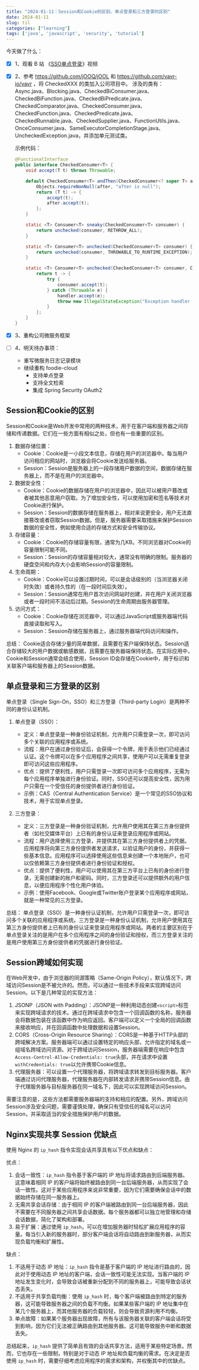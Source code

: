 ```yaml
---
title: "2024-01-11｜Session和Cookie的区别、单点登录和三方登录的区别"
date: 2024-01-11
slug: til
categories: ["learning"]
tags: ['java', 'javascript', 'security', 'tutorial']
---
```


今天做了什么：

- [x] 1、观看 B 站 《[SSO单点登录](https://www.bilibili.com/video/BV1ht4y1E7EL?p=1)》视频
- [x] 2、参考  https://github.com/jOOQ/jOOL 和 https://github.com/vavr-io/vavr ，将 CheckedXXX 的类加入公司项目中。
  涉及的类有：Async.java、Blocking.java、CheckedBiConsumer.java、CheckedBiFunction.java、CheckedBiPredicate.java、CheckedComparator.java、CheckedConsumer.java、CheckedFunction.java、CheckedPredicate.java、CheckedRunnable.java、CheckedSupplier.java、FunctionUtils.java、OnceConsumer.java、SameExecutorCompletionStage.java、UncheckedException.java，并添加单元测试类。

  示例代码：

  ```java
  @FunctionalInterface
  public interface CheckedConsumer<T> {
      void accept(T t) throws Throwable;
  
      default CheckedConsumer<T> andThen(CheckedConsumer<? super T> after) {
          Objects.requireNonNull(after, "after is null");
          return (T t) -> {
              accept(t);
              after.accept(t);
          };
      }
  
      static <T> Consumer<T> sneaky(CheckedConsumer<T> consumer) {
          return unchecked(consumer, RETHROW_ALL);
      }
  
      static <T> Consumer<T> unchecked(CheckedConsumer<T> consumer) {
          return unchecked(consumer, THROWABLE_TO_RUNTIME_EXCEPTION);
      }
  
      static <T> Consumer<T> unchecked(CheckedConsumer<T> consumer, Consumer<Throwable> handler) {
          return t -> {
              try {
                  consumer.accept(t);
              } catch (Throwable e) {
                  handler.accept(e);
                  throw new IllegalStateException("Exception handler must throw a RuntimeException", e);
              }
          };
      }
  }
  ```
- [x] 3、重构公司微服务框架
- [ ] 4、明天待办事项：
  - 重写微服务日志记录模块
  - 继续重构 foodie-cloud
    - 支持单点登录
    - 支持全文检索
    - 集成 Spring Security OAuth2



## Session和Cookie的区别
Session和Cookie是Web开发中常用的两种技术，用于在客户端和服务器之间存储和传递数据。它们在一些方面有相似之处，但也有一些重要的区别。

1. 数据存储位置：
   - Cookie：Cookie是一小段文本信息，存储在用户的浏览器中。每当用户访问相应的网站时，浏览器会将Cookie发送给服务器。
   - Session：Session是服务器上的一段存储用户数据的空间，数据存储在服务器上，而不是在用户的浏览器中。
2. 数据安全性：
   - Cookie：Cookie的数据存储在用户的浏览器中，因此可以被用户篡改或者被其他恶意用户窃取。为了增加安全性，可以使用加密和签名等技术对Cookie进行保护。
   - Session：Session的数据存储在服务器上，相对来说更安全，用户无法直接篡改或者窃取Session数据。但是，服务器需要采取措施来保护Session数据的安全性，例如使用合适的存储方式和安全传输协议。
3. 存储容量：
   - Cookie：Cookie的存储容量有限，通常为几KB。不同浏览器对Cookie的容量限制可能不同。
   - Session：Session的存储容量相对较大，通常没有明确的限制。服务器的硬盘空间和内存大小会影响Session的容量限制。
4. 生命周期：
   - Cookie：Cookie可以设置过期时间，可以是会话级别的（当浏览器关闭时失效）或者持久性的（在一段时间后失效）。
   - Session：Session通常在用户首次访问网站时创建，并在用户关闭浏览器或者一段时间不活动后过期。Session的生命周期由服务器管理。
5. 访问方式：
   - Cookie：Cookie存储在浏览器中，可以通过JavaScript或服务器端代码直接读取和写入。
   - Session：Session存储在服务器上，通过服务器端代码访问和操作。

总结：
Cookie适合存储少量的简单数据，且需要在客户端保持状态。Session适合存储较大的用户数据或敏感数据，且需要在服务器端保持状态。在实际应用中，Cookie和Session通常会结合使用，Session ID会存储在Cookie中，用于标识和关联客户端和服务器上的Session数据。

## 单点登录和三方登录的区别

单点登录（Single Sign-On，SSO）和三方登录（Third-party Login）是两种不同的身份认证机制。

1. 单点登录（SSO）：
   - 定义：单点登录是一种身份验证机制，允许用户只需登录一次，即可访问多个关联的应用程序或系统。
   - 流程：用户在通过身份验证后，会获得一个令牌，用于表示他们已经通过认证。这个令牌可以在多个应用程序之间共享，使用户可以无需重复登录即可访问这些应用程序。
   - 优点：提供了便利性，用户只需登录一次即可访问多个应用程序，无需为每个应用程序单独进行身份验证。同时，SSO还可以提高安全性，因为用户只需在一个受信任的身份提供者进行身份验证。
   - 示例：CAS（Central Authentication Service）是一个常见的SSO协议和技术，用于实现单点登录。

2. 三方登录：
   - 定义：三方登录是一种身份验证机制，允许用户使用其在第三方身份提供者（如社交媒体平台）上已有的身份认证来登录应用程序或网站。
   - 流程：用户选择使用三方登录，并提供其在第三方身份提供者上的凭据。应用程序将向第三方身份提供者发送请求，以验证用户的身份，并获得一些基本信息。应用程序可以选择使用这些信息来创建一个本地账户，也可以仅依赖第三方身份提供者进行身份验证和授权。
   - 优点：提供了便利性，用户可以使用其在第三方平台上已有的身份进行登录，无需创建新的账户和密码。同时，三方登录还可以提供额外的用户信息，以便应用程序个性化用户体验。
   - 示例：使用Facebook、Google或Twitter账户登录某个应用程序或网站，就是一种常见的三方登录。

总结：
单点登录（SSO）是一种身份认证机制，允许用户只需登录一次，即可访问多个关联的应用程序或系统。三方登录是一种身份认证机制，允许用户使用其在第三方身份提供者上已有的身份认证来登录应用程序或网站。两者的主要区别在于单点登录关注的是用户在多个应用程序之间的身份验证和授权，而三方登录关注的是用户使用第三方身份提供者的凭据进行身份验证。



## Session跨域如何实现

在Web开发中，由于浏览器的同源策略（Same-Origin Policy），默认情况下，跨域访问Session是不被允许的。然而，可以通过一些技术手段来实现跨域访问Session。以下是几种常见的实现方法：

1. JSONP（JSON with Padding）：JSONP是一种利用动态创建`<script>`标签来实现跨域请求的技术。通过在跨域请求中包含一个回调函数的名称，服务器会将数据包装在该函数中作为响应返回。客户端可以定义一个全局的回调函数来接收响应，并在回调函数中处理数据和设置Session。
2. CORS（Cross-Origin Resource Sharing）：CORS是一种基于HTTP头部的跨域解决方案。服务器端可以通过设置特定的响应头部，允许指定的域名或一组域名跨域访问资源。对于跨域访问Session，服务器端需要在响应中包含`Access-Control-Allow-Credentials: true`头部，并在请求中设置`withCredentials: true`以允许携带Cookie信息。
3. 代理服务器：可以设置一个代理服务器，将跨域请求转发到目标服务器。客户端通过访问代理服务器，代理服务器在内部转发请求并携带Session信息。由于代理服务器与目标服务器在同一域名下，因此可以实现跨域访问Session。

需要注意的是，这些方法都需要服务器端的支持和相应的配置。另外，跨域访问Session涉及安全问题，需要谨慎处理，确保只有受信任的域名可以访问Session，并采取适当的安全措施保护用户的数据。



## Nginx实现共享 Session 优缺点

使用 Nginx 的 `ip_hash` 指令实现会话共享具有以下优点和缺点：

优点：

1. 会话一致性：`ip_hash` 指令基于客户端的 IP 地址将请求路由到后端服务器。这意味着相同 IP 的客户端将始终被路由到同一台后端服务器，从而实现了会话一致性。这对于某些应用程序来说非常重要，因为它们需要确保会话中的数据始终存储在同一服务器上。
2. 无需共享会话存储：由于相同 IP 的客户端被路由到同一台后端服务器，因此不需要在不同服务器之间共享会话数据。每个服务器都可以独立地管理和存储会话数据，简化了架构和部署。
3. 易于扩展：通过使用 `ip_hash`，可以在增加服务器时轻松扩展应用程序的容量。每当引入新的服务器时，部分客户端会话将自动路由到新服务器，从而实现负载均衡和扩展性。

缺点：

1. 不适用于动态 IP 地址：`ip_hash` 指令是基于客户端的 IP 地址进行路由的，因此对于使用动态 IP 地址的客户端，会话一致性可能无法实现。当客户端的 IP 地址发生变化时，会导致会话被重新分配到不同的服务器上，可能导致会话状态丢失。
2. 不适用于共享负载均衡：使用 `ip_hash` 时，每个客户端被路由到特定的服务器，这可能导致服务器之间的负载不均衡。如果某些客户端的 IP 地址集中在某几个服务器上，而其他服务器的负载较轻，则会导致资源利用不均衡。
3. 单点故障：如果某个服务器出现故障，所有与该服务器关联的客户端会话将受到影响，因为它们无法被正确路由到其他服务器。这可能导致服务中断和数据丢失。

总结起来，`ip_hash` 提供了简单且有效的会话共享方法，适用于某些特定场景。然而，它也存在一些限制，特别是对于动态 IP 地址和负载均衡的需求。在决定是否使用 `ip_hash` 时，需要仔细考虑应用程序的需求和架构，并权衡其中的优缺点。